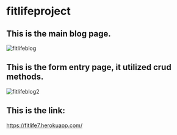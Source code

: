# fitlifeproject

## This is the main blog page.
![fitlifeblog](https://user-images.githubusercontent.com/31020465/42904694-ce09dec2-8aa3-11e8-9c98-b5a7477d3b28.PNG)
## This is the form entry page, it utilized crud methods.
![fitlifeblog2](https://user-images.githubusercontent.com/31020465/42904700-d4425f9e-8aa3-11e8-96f8-bc924adcfa37.PNG)

## This is the link:
https://fitlife7.herokuapp.com/ 
